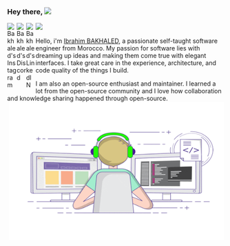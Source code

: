 ### Hey there, <img src="https://media.giphy.com/media/hvRJCLFzcasrR4ia7z/giphy.gif" width="25px">

<a href="https://www.instagram.com/bakhaledibrahim/">
  <img align="left" alt="Bakhaled's Instagram" width="22px" src="https://raw.githubusercontent.com/hussainweb/hussainweb/main/icons/instagram.png" />
</a>
<a href="https://discordapp.com/users/724958223626403860">
  <img align="left" alt="Bakhaled's Discord" width="22px" src="https://raw.githubusercontent.com/peterthehan/peterthehan/master/assets/discord.svg" />
</a>

<a href="https://www.linkedin.com/in/ibrahim-bakhaled-887429206/">
  <img align="left" alt="Bakhaled's LinkedIN" width="22px" src="https://raw.githubusercontent.com/peterthehan/peterthehan/master/assets/linkedin.svg" />
</a>

![](https://visitor-badge.glitch.me/badge?page_id=IbrahimBakhaled.IbrahimBakhaled)

Hello, i'm [Ibrahim BAKHALED](https://github.com/IbrahimBakhaled), a passionate self-taught software engineer from Morocco. My passion for software lies with dreaming up ideas and making them come true with elegant interfaces. I take great care in the experience, architecture, and code quality of the things I build.

I am also an open-source enthusiast and maintainer. I learned a lot from the open-source community and I love how collaboration and knowledge sharing happened through open-source.
<img align="right" alt="GIF" src="https://github.com/IbrahimBakhaled/IbrahimBakhaled/blob/main/bakhaledibrahim-gif.gif?raw=true" width="500" height="320" />
